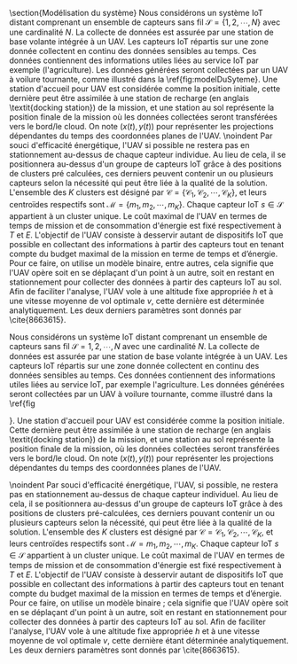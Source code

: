 
\section{Modélisation du système}
Nous considérons un système IoT distant comprenant un ensemble de capteurs sans fil $\mathcal{S}=\{1, 2, \cdots, N\}$ avec une cardinalité $N$. La collecte de données est assurée par une station de base volante intégrée à un UAV. Les capteurs IoT répartis sur une zone donnée collectent en continu des données sensibles au temps. Ces données contiennent des informations utiles liées au service IoT par exemple (l'agriculture). Les données générées seront collectées par un UAV à voilure tournante, comme illustré dans la \ref{fig:modelDuSyteme}. Une station d'accueil pour UAV est considérée comme la position initiale, cette dernière peut être assimilée à une station de recharge (en anglais \textit{docking station}) de la mission, et une station au sol représente la position finale de la mission où les données collectées seront transférées vers le bord/le cloud. On note $(x(t),y(t))$ pour représenter les projections dépendantes du temps des coordonnées planes de l'UAV.
\noindent Par souci d'efficacité énergétique, l'UAV si possible ne restera pas en stationnement au-dessus de chaque capteur individue. Au lieu de cela, il se positionnera au-dessus d'un groupe de capteurs IoT grâce à des positions de clusters pré calculées, ces derniers peuvent contenir un ou plusieurs capteurs selon la nécessité qui peut être liée à la qualité de la solution. L'ensemble des $K$ clusters est désigné par $\mathcal{C}=\{\mathcal{C}_1, \mathcal{C}_2, \cdots, \mathcal{C}_K\}$, et leurs centroïdes respectifs sont $\mathcal{M}=\{m_1, m_2, \cdots, m_K\}$. Chaque capteur IoT $s \in \mathcal{S}$ appartient à un cluster unique. Le coût maximal de l'UAV en termes de temps de mission  et de consommation d'énergie est fixé respectivement à $T$ et $E$. L'objectif de l'UAV consiste à desservir autant de dispositifs IoT que possible en collectant des informations à partir des capteurs tout en tenant compte du budget maximal de la mission en terme de temps et d’énergie. Pour ce faire, on utilise un modèle binaire, entre autres, cela signifie que l'UAV opère soit en se déplaçant d'un point à un autre, soit en restant en stationnement pour collecter des données à partir des capteurs IoT au sol. Afin de faciliter l'analyse, l'UAV vole à une altitude fixe appropriée $h$ et à une vitesse moyenne de vol optimale $v$, cette dernière est déterminée analytiquement. Les deux derniers paramètres sont donnés par \cite{8663615}.



Nous considérons un système IoT distant comprenant un ensemble de capteurs sans fil $\mathcal{S}={1, 2, \cdots, N}$ avec une cardinalité $N$. La collecte de données est assurée par une station de base volante intégrée à un UAV. Les capteurs IoT répartis sur une zone donnée collectent en continu des données sensibles au temps. Ces données contiennent des informations utiles liées au service IoT, par exemple l'agriculture. Les données générées seront collectées par un UAV à voilure tournante, comme illustré dans la \ref{fig

}. Une station d'accueil pour UAV est considérée comme la position initiale. Cette dernière peut être assimilée à une station de recharge (en anglais \textit{docking station}) de la mission, et une station au sol représente la position finale de la mission, où les données collectées seront transférées vers le bord/le cloud. On note $(x(t),y(t))$ pour représenter les projections dépendantes du temps des coordonnées planes de l'UAV.

\noindent Par souci d'efficacité énergétique, l'UAV, si possible, ne restera pas en stationnement au-dessus de chaque capteur individuel. Au lieu de cela, il se positionnera au-dessus d'un groupe de capteurs IoT grâce à des positions de clusters pré-calculées, ces derniers pouvant contenir un ou plusieurs capteurs selon la nécessité, qui peut être liée à la qualité de la solution. L'ensemble des $K$ clusters est désigné par $\mathcal{C}={\mathcal{C}_1, \mathcal{C}_2, \cdots, \mathcal{C}_K}$, et leurs centroïdes respectifs sont $\mathcal{M}={m_1, m_2, \cdots, m_K}$. Chaque capteur IoT $s \in \mathcal{S}$ appartient à un cluster unique. Le coût maximal de l'UAV en termes de temps de mission et de consommation d'énergie est fixé respectivement à $T$ et $E$. L'objectif de l'UAV consiste à desservir autant de dispositifs IoT que possible en collectant des informations à partir des capteurs tout en tenant compte du budget maximal de la mission en termes de temps et d’énergie. Pour ce faire, on utilise un modèle binaire ; cela signifie que l'UAV opère soit en se déplaçant d'un point à un autre, soit en restant en stationnement pour collecter des données à partir des capteurs IoT au sol. Afin de faciliter l'analyse, l'UAV vole à une altitude fixe appropriée $h$ et à une vitesse moyenne de vol optimale $v$, cette dernière étant déterminée analytiquement. Les deux derniers paramètres sont donnés par \cite{8663615}.
